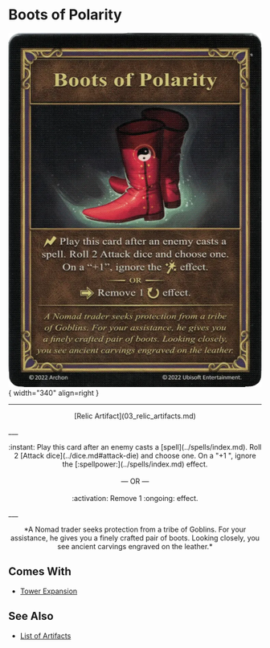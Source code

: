 # Boots of Polarity

![Boots of Polarity](../assets/artifacts_relic-boots_of_polarity.webp){ width="340" align=right }
___
<p style="text-align: center;" markdown>[Relic Artifact](03_relic_artifacts.md)</p>
___
<p style="text-align: center;" markdown>:instant: Play this card after an enemy casts a [spell](../spells/index.md). Roll 2 [Attack dice](../dice.md#attack-die) and choose one. On a "+1 ", ignore the [:spellpower:](../spells/index.md) effect.<br><br>— OR —<br><br>:activation: Remove 1 :ongoing: effect.</p>
___
<p style="text-align: center;" markdown>*A Nomad trader seeks protection from a tribe of Goblins. For your assistance, he gives you a finely crafted pair of boots. Looking closely, you see ancient carvings engraved on the leather.*</p>


## Comes With

- [Tower Expansion](../content/tower_expansion.md)


## See Also


- [List of Artifacts](index.md)
